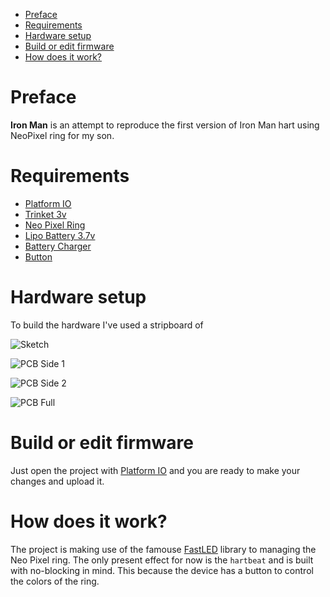 - [Preface](#preface)
- [Requirements](#requirements)
- [Hardware setup](#hardware-setup)
- [Build or edit firmware](#build-or-edit-firmware)
- [How does it work?](#how-does-it-work)

# Preface

**Iron Man** is an attempt to reproduce the first version of Iron Man hart using NeoPixel ring for my son.

# Requirements

- [Platform IO](https://docs.platformio.org/en/latest/)
- [Trinket 3v](https://www.adafruit.com/product/1500)
- [Neo Pixel Ring](https://www.adafruit.com/product/1643)
- [Lipo Battery 3.7v](https://www.adafruit.com/product/258)
- [Battery Charger]()
- [Button]()

# Hardware setup

To build the hardware I've used a stripboard of

![Sketch](extras/sketch.jpg)

![PCB Side 1](extras/pcb-side-1.jpg)

![PCB Side 2](extras/pcb-side-2.jpg)

![PCB Full](extras/pcb-full.jpg)

# Build or edit firmware

Just open the project with [Platform IO](https://docs.platformio.org/en/latest/) and you are ready to make your changes and upload it.

# How does it work?

The project is making use of the famouse [FastLED](https://github.com/FastLED/FastLED/wiki/Basic-usage) library to managing the Neo Pixel ring. The only present effect for now is the `hartbeat` and is built with no-blocking in mind. This because the device has a button to control the colors of the ring.